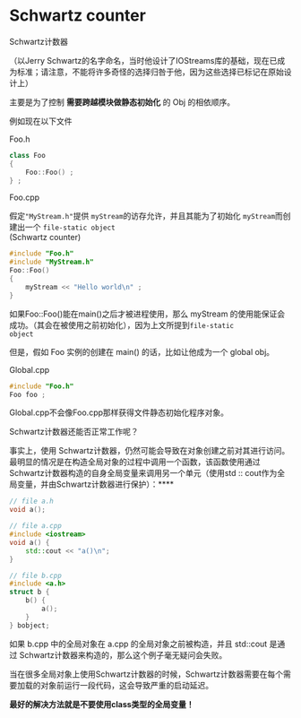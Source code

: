 # Schwartz counter

Schwartz计数器

（以Jerry  Schwartz的名字命名，当时他设计了IOStreams库的基础，现在已成为标准；请注意，不能将许多奇怪的选择归咎于他，因为这些选择已标记在原始设计上）

主要是为了控制 **需要跨越模块做静态初始化** 的 Obj 的相依顺序。

例如现在以下文件

Foo.h

```cpp
class Foo
{
	Foo::Foo() ;
} ;
```

Foo.cpp

假定<code>"MyStream.h"</code>提供 <code>myStream</code>的访存允许，并且其能为了初始化 <code>myStream</code>而创建出一个 <code>file-static object </code>(Schwartz counter)

```cpp
#include "Foo.h"
#include "MyStream.h"
Foo::Foo()
{
	myStream << "Hello world\n" ;
}
```

如果Foo::Foo()能在main()之后才被进程使用，那么 myStream 的使用能保证会成功。（其会在被使用之前初始化），因为上文所提到<code>file-static object </code>

但是，假如 Foo 实例的创建在 main() 的话，比如让他成为一个 global obj。

Global.cpp

```cpp
#include "Foo.h"
Foo foo ;
```

Global.cpp不会像Foo.cpp那样获得文件静态初始化程序对象。

Schwartz计数器还能否正常工作呢？

事实上，使用  Schwartz计数器，仍然可能会导致在对象创建之前对其进行访问。最明显的情况是在构造全局对象的过程中调用一个函数，该函数使用通过Schwartz计数器构造的自身全局变量来调用另一个单元（使用std :: cout作为全局变量，并由Schwartz计数器进行保护）：****

```cpp
// file a.h
void a();

// file a.cpp
#include <iostream>
void a() { 
    std::cout << "a()\n"; 
}

// file b.cpp
#include <a.h>
struct b { 
    b() { 
        a(); 
    } 
} bobject;
```

如果 b.cpp 中的全局对象在 a.cpp 的全局对象之前被构造，并且 std::cout 是通过 Schwartz计数器来构造的，那么这个例子毫无疑问会失败。

当在很多全局对象上使用Schwartz计数器的时候，Schwartz计数器需要在每个需要加载的对象前运行一段代码，这会导致严重的启动延迟。

**最好的解决方法就是不要使用class类型的全局变量！**

